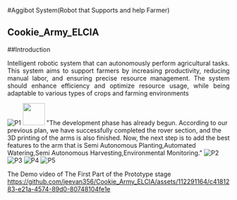 #Aggibot System(Robot that Supports and help Farmer)
## Cookie_Army_ELCIA
##Introduction
<p align="justify">
Intelligent robotic system that can autonomously perform agricultural tasks. This system aims to support farmers by increasing productivity, reducing manual labor, and ensuring precise resource management. The system should enhance efficiency and optimize resource usage, while being adaptable to various types of crops and farming environments
  
![P1](https://github.com/jeevan356/Cookie_Army_ELCIA/assets/112291164/20a5bc5f-ca17-499f-b5e4-49381b08fe72.type)
<img src="https://github.com/jeevan356/Cookie_Army_ELCIA/assets/112291164/20a5bc5f-ca17-499f-b5e4-49381b08fe72.type" width="50" height="50">
"The development phase has already begun. According to our previous plan, we have successfully completed the rover section, and the 3D printing of the arms is also finished. Now, the next step is to add the best features to the arm that is Semi Autonomous Planting,Automated Watering,Semi Autonomous Harvesting,Environmental Monitoring."
![P2](https://github.com/jeevan356/Cookie_Army_ELCIA/assets/112291164/af1ad1b8-1a36-43e9-a105-cd0360629ae9) 
![P3](https://github.com/jeevan356/Cookie_Army_ELCIA/assets/112291164/46d4abba-2360-432e-a32e-7d1b07fc4439)
![P4](https://github.com/jeevan356/Cookie_Army_ELCIA/assets/112291164/d02434c5-8cb4-49c2-8bfb-aa66b38d5be9)
![P5](https://github.com/jeevan356/Cookie_Army_ELCIA/assets/112291164/8faaba71-c322-48ff-98b4-32e3e6701f51)

The Demo video of The First Part of the Prototype stage
https://github.com/jeevan356/Cookie_Army_ELCIA/assets/112291164/c4181283-e21a-4574-89d0-80748104fe1e

